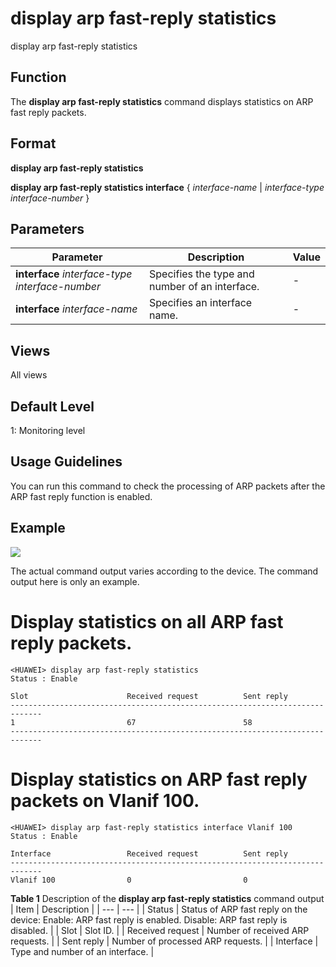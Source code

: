 display arp fast-reply statistics
=================================

display arp fast-reply statistics

Function
--------



The **display arp fast-reply statistics** command displays statistics on ARP fast reply packets.




Format
------

**display arp fast-reply statistics**

**display arp fast-reply statistics interface** { *interface-name* | *interface-type* *interface-number* }


Parameters
----------

| Parameter | Description | Value |
| --- | --- | --- |
| **interface** *interface-type* *interface-number* | Specifies the type and number of an interface. | - |
| **interface** *interface-name* | Specifies an interface name. | - |



Views
-----

All views


Default Level
-------------

1: Monitoring level


Usage Guidelines
----------------

You can run this command to check the processing of ARP packets after the ARP fast reply function is enabled.


Example
-------

![](../public_sys-resources/note_3.0-en-us.png) 

The actual command output varies according to the device. The command output here is only an example.


# Display statistics on all ARP fast reply packets.
```
<HUAWEI> display arp fast-reply statistics
Status : Enable                                                                                                                     
                                                                                                                                    
Slot                      Received request          Sent reply                                                                      
-----------------------------------------------------------------------------                                                       
1                         67                        58                                                                              
-----------------------------------------------------------------------------

```

# Display statistics on ARP fast reply packets on Vlanif 100.
```
<HUAWEI> display arp fast-reply statistics interface Vlanif 100
Status : Enable                                                                                                                     
                                                                                                                                    
Interface                 Received request          Sent reply                                                                      
-----------------------------------------------------------------------------                                                       
Vlanif 100                0                         0

```

**Table 1** Description of the **display arp fast-reply statistics** command output
| Item | Description |
| --- | --- |
| Status | Status of ARP fast reply on the device:  Enable: ARP fast reply is enabled.  Disable: ARP fast reply is disabled. |
| Slot | Slot ID. |
| Received request | Number of received ARP requests. |
| Sent reply | Number of processed ARP requests. |
| Interface | Type and number of an interface. |